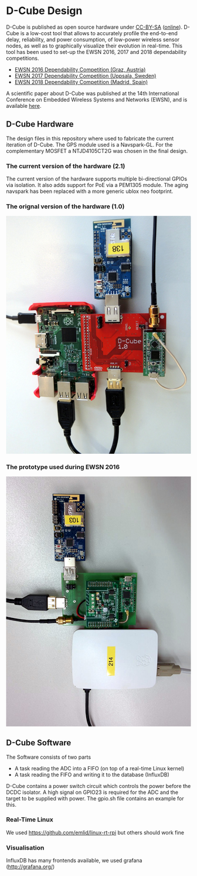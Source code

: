 # D-Cube Design #

D-Cube is published as open source hardware under [CC-BY-SA](license.md) ([online](https://creativecommons.org/licenses/by-sa/4.0/deed.en)).
D-Cube is a low-cost tool that allows to accurately profile the end-to-end delay, reliability, and power consumption, of low-power wireless sensor nodes, as well as to graphically visualize their evolution in real-time.
This tool has been used to set-up the EWSN 2016, 2017 and 2018 dependability competitions.
* [EWSN 2016 Dependability Competition (Graz, Austria)](http://ewsn2016.tugraz.at/cms/index.php?id=49)  
* [EWSN 2017 Dependability Competition (Uppsala, Sweden)](http://www.ewsn2017.org/dependability-competition1.html)
* [EWSN 2018 Dependability Competition (Madrid, Spain)](https://ewsn2018.networks.imdea.org/competition-program.html)

A scientific paper about D-Cube was published at the 14th International Conference on Embedded Wireless Systems and Networks (EWSN), and is available [here](http://www.carloalbertoboano.com/documents/boano17competition.pdf).

## D-Cube Hardware ##
The design files in this repository where used to fabricate the current iteration of D-Cube. The GPS module used is a Navspark-GL. For the complementary MOSFET a NTJD4105CT2G was chosen in the final design.

### The current version of the hardware (2.1) ###
The current version of the hardware supports multiple bi-directional GPIOs via isolation. It also adds support for PoE via a PEM1305 module. The aging navspark has been replaced with a more generic ublox neo footprint.

### The orignal version of the hardware (1.0) ###
![d-cube hardware revision 1.0](img/d-cube.jpg)

### The prototype used during EWSN 2016 ###
![d-cube hardware during ewsn2016](img/d-cube_ewsn.jpg)

## D-Cube Software ##
The Software consists of two parts
* A task reading the ADC into a FIFO (on top of a real-time Linux kernel)
* A task reading the FIFO and writing it to the database (InfluxDB)

D-Cube contains a power switch circuit which controls the power before the DCDC isolator. A high signal on GPIO23 is required for the ADC and the target to be supplied with power. The gpio.sh file contains an example for this.

### Real-Time Linux ###
We used https://github.com/emlid/linux-rt-rpi but others should work fine

### Visualisation ###
InfluxDB has many frontends available, we used grafana (http://grafana.org/)
